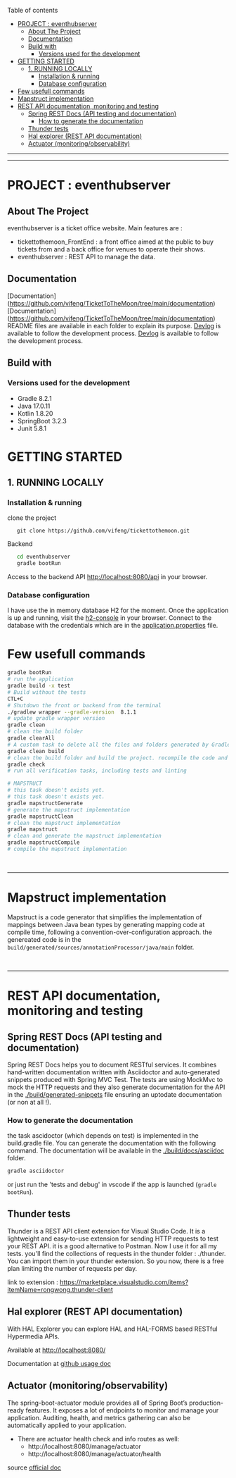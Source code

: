 Table of contents

- [PROJECT : eventhubserver](#project--eventhubserver)
  - [About The Project](#about-the-project)
  - [Documentation](#documentation)
  - [Build with](#build-with)
    - [Versions used for the development](#versions-used-for-the-development)
- [GETTING STARTED](#getting-started)
  - [1. RUNNING LOCALLY](#1-running-locally)
    - [Installation \& running](#installation--running)
    - [Database configuration](#database-configuration)
- [Few usefull commands](#few-usefull-commands)
- [Mapstruct implementation](#mapstruct-implementation)
- [REST API documentation, monitoring and testing](#rest-api-documentation-monitoring-and-testing)
  - [Spring REST Docs (API testing and documentation)](#spring-rest-docs-api-testing-and-documentation)
    - [How to generate the documentation](#how-to-generate-the-documentation)
  - [Thunder tests](#thunder-tests)
  - [Hal explorer (REST API documentation)](#hal-explorer-rest-api-documentation)
  - [Actuator (monitoring/observability)](#actuator-monitoringobservability)

---

---

# PROJECT : eventhubserver

## About The Project

eventhubserver is a ticket office website. Main features are :

- tickettothemoon_FrontEnd : a front office aimed at the public to buy tickets from and a back office for venues to operate their shows.
- eventhubserver : REST API to manage the data.

## Documentation

[Documentation] (https://github.com/vifeng/TicketToTheMoon/tree/main/documentation)  
[Documentation] (https://github.com/vifeng/TicketToTheMoon/tree/main/documentation)  
README files are available in each folder to explain its purpose.
[Devlog](DEVLOG.md) is available to follow the development process.
[Devlog](DEVLOG.md) is available to follow the development process.

## Build with

### Versions used for the development

- Gradle 8.2.1
- Java 17.0.11
- Kotlin 1.8.20
- SpringBoot 3.2.3
- Junit 5.8.1

# GETTING STARTED

## 1. RUNNING LOCALLY

### Installation & running

clone the project

```
   git clone https://github.com/vifeng/tickettothemoon.git
```

Backend

```sh
   cd eventhubserver
   gradle bootRun
```

Access to the backend API [http://localhost:8080/api](http://localhost:8080/api) in your browser.

### Database configuration

I have use the in memory database H2 for the moment. Once the application is up and running, visit the [h2-console](http://localhost:8080/h2-console) in your browser.
Connect to the database with the credentials which are in the [application.properties](src/main/resources/application.properties) file.
</br>

# Few usefull commands

```sh
gradle bootRun
# run the application
gradle build -x test
# Build without the tests
CTL+C
# Shutdown the front or backend from the terminal
./gradlew wrapper --gradle-version  8.1.1
# update gradle wrapper version
gradle clean
# clean the build folder
gradle clearAll
# A custom task to delete all the files and folders generated by Gradle
gradle clean build
# clean the build folder and build the project. recompile the code and execute the Test.
gradle check
# run all verification tasks, including tests and linting

# MAPSTRUCT
# this task doesn't exists yet.
# this task doesn't exists yet.
gradle mapstructGenerate
# generate the mapstruct implementation
gradle mapstructClean
# clean the mapstruct implementation
gradle mapstruct
# clean and generate the mapstruct implementation
gradle mapstructCompile
# compile the mapstruct implementation


```

<br>

---

# Mapstruct implementation

Mapstruct is a code generator that simplifies the implementation of mappings between Java bean types by generating mapping code at compile time, following a convention-over-configuration approach.
the genereated code is in the `build/generated/sources/annotationProcessor/java/main` folder.

<br>

---

# REST API documentation, monitoring and testing

## Spring REST Docs (API testing and documentation)

Spring REST Docs helps you to document RESTful services. It combines hand-written documentation written with Asciidoctor and auto-generated snippets produced with Spring MVC Test. The tests are using MockMvc to mock the HTTP requests and they also generate documentation for the API in the [./build/generated-snippets](./build/generated-snippets) file ensuring an uptodate documentation (or non at all !).

### How to generate the documentation

the task ascidoctor (which depends on test) is implemented in the build.gradle file. You can generate the documentation with the following command. The documentation will be available in the [./build/docs/asciidoc](./build/docs/asciidoc) folder.

```sh
gradle asciidoctor
```

or just run the 'tests and debug' in vscode if the app is launched (`gradle bootRun`).

## Thunder tests

Thunder is a REST API client extension for Visual Studio Code. It is a lightweight and easy-to-use extension for sending HTTP requests to test your REST API. it is a good alternative to Postman. Now I use it for all my tests. you'll find the collections of requests in the thunder folder : ./thunder. You can import them in your thunder extension. So you now, there is a free plan limiting the number of requests per day.

link to extension : https://marketplace.visualstudio.com/items?itemName=rongwong.thunder-client

## Hal explorer (REST API documentation)

With HAL Explorer you can explore HAL and HAL-FORMS based RESTful Hypermedia APIs.

Available at [http://localhost:8080/](http://localhost:8080/)

Documentation at [github usage doc](https://toedter.github.io/hal-explorer/release/reference-doc/#usage)

## Actuator (monitoring/observability)

The spring-boot-actuator module provides all of Spring Boot’s production-ready features. It exposes a lot of endpoints to monitor and manage your application. Auditing, health, and metrics gathering can also be automatically applied to your application.

- There are actuator health check and info routes as well:
  - http://localhost:8080/manage/actuator
  - http://localhost:8080/manage/actuator/health

source [official doc](https://docs.spring.io/spring-boot/docs/current/reference/html/actuator.html)

<br>
